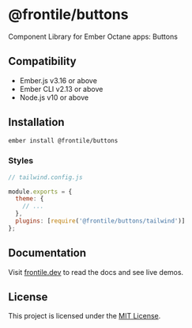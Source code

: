 # @frontile/buttons

Component Library for Ember Octane apps: Buttons

## Compatibility

- Ember.js v3.16 or above
- Ember CLI v2.13 or above
- Node.js v10 or above

## Installation

```sh
ember install @frontile/buttons
```

### Styles

```js
// tailwind.config.js

module.exports = {
  theme: {
    // ...
  },
  plugins: [require('@frontile/buttons/tailwind')]
};
```

## Documentation

Visit [frontile.dev](https://frontile.dev/) to read the docs
and see live demos.

## License

This project is licensed under the [MIT License](LICENSE.md).
